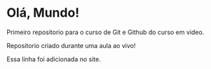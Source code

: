 # Olá, Mundo!
 Primeiro repositorio para o curso de Git e Github do curso em video.

 Repositorio criado durante uma aula ao vivo!

Essa linha foi adicionada no site.
